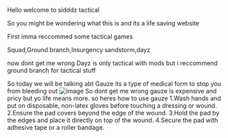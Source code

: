 Hello welcome to sidddz tactical 

So you might be wondering what this is and its a life saving website 

First imma reccommed some tactical games 

Squad,Ground branch,Insurgency sandstorm,dayz

now dont get me wrong Dayz is only tactical with mods 
but i reccommend ground branch for tactical stuff

So today we will be talking abt Gauze its a type of medical form to stop you from bleeding out 
![image](https://github.com/sidddzzz/sidddzzz.github.io/assets/138614746/bb44dddf-fe3f-46bd-9dfd-4e020637bc34)
So dont get me wrong gauze is expensive and pricy but yo life means more.
so heres how to use gauze
1.Wash hands and put on disposable, non-latex gloves before touching a dressing or wound.
2.Ensure the pad covers beyond the edge of the wound.
3.Hold the pad by the edges and place it directly on top of the wound.
4.Secure the pad with adhesive tape or a roller bandage.










